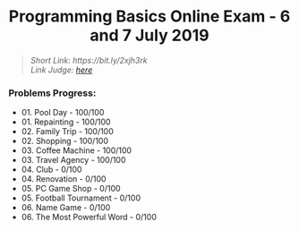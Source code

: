 <h1 align="center">Programming Basics Online Exam - 6 and 7 July 2019</h1>

<blockquote>
    <i>
        Short Link: https://bit.ly/2xjh3rk
    </i>
    <br>
    <i>
        Link Judge: <a href="https://judge.softuni.bg/Contests/Practice/Index/1745#0">here</a>
    </i>
</blockquote>

<h3>Problems Progress:</h3>
<ul>
<li>
    01. Pool Day - 100/100
</li>

<li>
    01. Repainting - 100/100
</li>

<li>
    02. Family Trip - 100/100
</li>

<li>
    02. Shopping - 100/100
</li>

<li>
    03. Coffee Machine - 100/100
</li>

<li>
    03. Travel Agency - 100/100
</li>

<li>
    04. Club - 0/100
</li>

<li>
    04. Renovation - 0/100
</li>

<li>
    05. PC Game Shop - 0/100
</li>

<li>
    05. Football Tournament - 0/100
</li>

<li>
    06. Name Game - 0/100
</li>

<li>
    06. The Most Powerful Word - 0/100
</li>
</ul>
